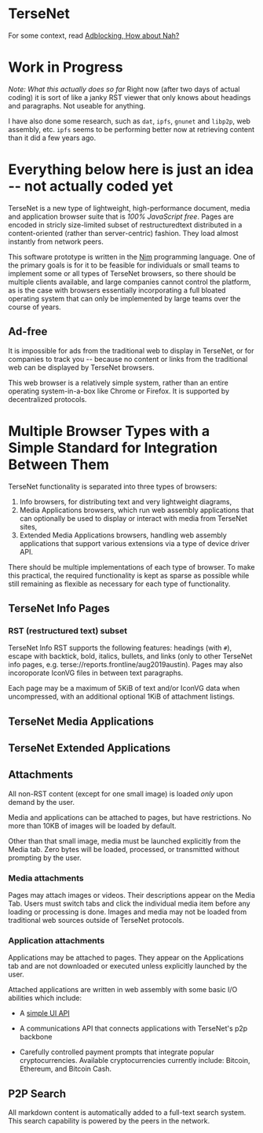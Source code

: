 # TerseNet

For some context, read  [Adblocking, How about Nah?](https://www.eff.org/deeplinks/2019/07/adblocking-how-about-nah)

# Work in Progress

*Note: What this actually does so far* Right now (after two days of actual coding) it is sort of like a janky RST viewer that only knows about headings and paragraphs.  Not useable for anything.

I have also done some research, such as `dat`, `ipfs`, `gnunet` and `libp2p`, web assembly, etc. `ipfs` seems to be performing better now at retrieving content than it did a few years ago.

# Everything below here is just an idea -- not actually coded yet

TerseNet is a new type of lightweight, high-performance document, media and application browser suite that is *100% JavaScript free*. Pages are encoded in stricly size-limited subset of restructuredtext distributed in a content-oriented (rather than server-centric) fashion. They load almost instantly from network peers.

This software prototype is written in the [Nim](https://nim-lang.org) programming language. One of the primary goals is for it to be feasible for individuals or small teams to implement some or all types of TerseNet browsers, so there should be multiple clients available, and large companies cannot control the platform, as is the case with browsers essentially incorporating a full bloated operating system that can only be implemented by large teams over the course of years.

## Ad-free

It is impossible for ads from the traditional web to display in TerseNet, or for companies to track you -- because no content or links from the traditional web can be displayed by TerseNet browsers.

This web browser is a relatively simple system, rather than an entire operating system-in-a-box like Chrome or Firefox. It is supported by decentralized protocols.
 
# Multiple Browser Types with a Simple Standard for Integration Between Them

TerseNet functionality is separated into three types of browsers:

1. Info browsers, for distributing text and very lightweight diagrams,
2. Media Applications browsers, which run web assembly applications that can optionally be used to display or interact with media from TerseNet sites,
3. Extended Media Applications browsers, handling web assembly applications that support various extensions via a type of device driver API.

There should be multiple implementations of each type of browser. To make this practical, the required functionality is kept as sparse as possible while still remaining as flexible as necessary for each type of functionality.

## TerseNet Info Pages

### RST (restructured text) subset
 
TerseNet Info RST supports the following features: headings (with `#`), escape with backtick, bold, italics, bullets, and links (only to other TerseNet info pages, e.g. terse://reports.frontline/aug2019austin). Pages may also incoroporate IconVG files in between text paragraphs.

Each page may be a maximum of 5KiB of text and/or IconVG data when uncompressed, with an additional optional 1KiB of attachment listings.



## TerseNet Media Applications

## TerseNet Extended Applications
 
 
## Attachments
 
All non-RST content (except for one small image) is loaded *only* upon demand by the user.
 
Media and applications can be attached to pages, but have restrictions.  No more than 10KB of images will be loaded by default.

Other than that small image, media must be launched explicitly from the Media tab.  Zero bytes will be loaded, processed, or transmitted without prompting by the user.

### Media attachments

Pages may attach images or videos.  Their descriptions appear on the Media Tab.  Users must switch tabs and click the individual media item before any loading or processing is done.  Images and media may not be loaded from traditional web sources outside of TerseNet  protocols.

### Application attachments

Applications may be attached to pages.  They appear on the Applications tab and are not downloaded or executed unless explicitly launched by the user.

Attached applications are written in web assembly with some basic I/O abilities which include:

* A [simple UI API](https://github.com/simple2d/simple2d)

* A communications API that connects applications with TerseNet's p2p backbone

* Carefully controlled payment prompts that integrate popular cryptocurrencies.  Available cryptocurrencies currently include: Bitcoin, Ethereum, and Bitcoin Cash.

## P2P Search

All markdown content is automatically added to a full-text search system.  This search capability is powered by the peers in the network.
